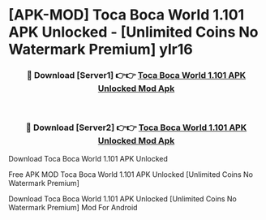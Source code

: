 # [APK-MOD] Toca Boca World 1.101 APK Unlocked - [Unlimited Coins No Watermark Premium] ylr16



<div align="center">
<h3>🔴 Download [Server1] 👉👉 <a href="https://momento.my/?title=Toca_Boca_World_1.101_APK_Unlocked">Toca Boca World 1.101 APK Unlocked Mod Apk</a></h3><br>

<h3>🔴 Download [Server2] 👉👉 <a href="https://momento.my/?title=Toca_Boca_World_1.101_APK_Unlocked">Toca Boca World 1.101 APK Unlocked Mod Apk</a></h3>
</div>



Download Toca Boca World 1.101 APK Unlocked 

Free APK MOD Toca Boca World 1.101 APK Unlocked [Unlimited Coins No Watermark Premium]

Download Toca Boca World 1.101 APK Unlocked [Unlimited Coins No Watermark Premium] Mod For Android
